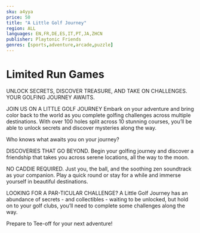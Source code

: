 ```yaml
---
sku: a4yya
price: 50
title: "A Little Golf Journey"
region: ALL
languages: EN,FR,DE,ES,IT,PT,JA,ZHCN
publisher: Playtonic Friends
genres: [sports,adventure,arcade,puzzle]
---
```

# Limited Run Games

UNLOCK SECRETS, DISCOVER TREASURE, AND TAKE ON CHALLENGES. YOUR GOLFING JOURNEY AWAITS.

JOIN US ON A LITTLE GOLF JOURNEY
Embark on your adventure and bring color back to the world as you complete golfing challenges across multiple destinations. With over 100 holes split across 10 stunning courses, you’ll be able to unlock secrets and discover mysteries along the way.

Who knows what awaits you on your journey?

DISCOVERIES THAT GO BEYOND.
Begin your golfing journey and discover a friendship that takes you across serene locations, all the way to the moon.

NO CADDIE REQUIRED.
Just you, the ball, and the soothing zen soundtrack as your companion. Play a quick round or stay for a while and immerse yourself in beautiful destinations.

LOOKING FOR A PAR-TICULAR CHALLENGE?
A Little Golf Journey has an abundance of secrets - and collectibles - waiting to be unlocked, but hold on to your golf clubs, you’ll need to complete some challenges along the way.

Prepare to Tee-off for your next adventure!